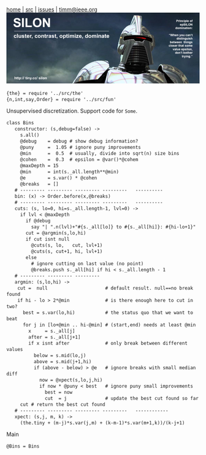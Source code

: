 <a name=top>&nbsp;<p></a>       
[home](http://tiny.cc/silon#top) |
[src](https://github.com/timm/silon/raw/master/src) | 
[issues](http://tiny.cc/silon) |
<a href="mailto:timm@ieee.org">timm&commat;ieee.org</a>
<br> [<img width=900 src="https://github.com/timm/silon/raw/master/etc/img/banner.jpg">](http://tiny.cc/silon)<br>


    {the} = require '../src/the'
    {n,int,say,Order} = require '../src/fun'

Unsupervised discretization. Support code for `Some`.

    class Bins
       constructor: (s,debug=false) ->
         s.all()
         @debug    = debug # show debug information?
         @puny     =  1.05 # ignore puny improvements
         @min      =  0.5  # usually, divide into sqrt(n) size bins
         @cohen    =  0.3  # epsilon = @var()*@cohem
         @maxDepth = 15
         @min      = int(s._all.length**@min)
         @e        = s.var() * @cohen
         @breaks   = []
       # --------- --------- --------- ---------   ----------
       bin: (x) -> Order.before(x,@breaks)
       # --------- --------- --------- ---------   ----------
       cuts: (s, lo=0, hi=s._all.length-1, lvl=0) ->
         if lvl < @maxDepth 
           if @debug
             say "| ".n(lvl)+"#{s._all[lo]} to #{s._all[hi]}: #{hi-lo+1}"
           cut = @argmin(s,lo,hi)
           if cut isnt null
             @cuts(s, lo,   cut, lvl+1)
             @cuts(s, cut+1, hi, lvl+1)
           else
             # ignore cutting on last value (no point)
             @breaks.push s._all[hi] if hi < s._all.length - 1
       # --------- --------- ---------
       argmin: (s,lo,hi) ->
        cut =  null                     # default result. null==no break found
        if hi - lo > 2*@min             # is there enough here to cut in two?
          best = s.var(lo,hi)           # the status quo that we want to beat
          for j in [lo+@min .. hi-@min] # (start,end) needs at least @min
            x     = s._all[j]
            after = s._all[j+1]
            if x isnt after             # only break between different values
              below = s.mid(lo,j)
              above = s.mid(j+1,hi)
              if (above - below) > @e   # ignore breaks with small median diff
                now = @xpect(s,lo,j,hi)
                if now * @puny < best   # ignore puny small improvements
                  best = now
                  cut  = j              # update the best cut found so far
         cut # return the best cut found
       # --------- --------- --------- ---------   ------------
       xpect: (s,j, m, k) ->
         (the.tiny + (m-j)*s.var(j,m) + (k-m-1)*s.var(m+1,k))/(k-j+1)

Main 

    @Bins = Bins
